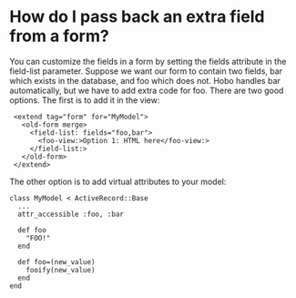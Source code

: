 # How do I pass back an extra field from a form?

You can customize the fields in a form by setting the fields attribute in the field-list parameter.  Suppose we want our form to contain two fields, bar which exists in the database, and foo which does not.   Hobo handles bar automatically, but we have to add extra code for foo.   There are two good options.   The first is to add it in the view:

     <extend tag="form" for="MyModel">
       <old-form merge>
         <field-list: fields="foo,bar">
           <foo-view:>Option 1: HTML here</foo-view:>
         </field-list:>
       </old-form>
     </extend>

The other option is to add virtual attributes to your model:

    class MyModel < ActiveRecord::Base
      ...
      attr_accessible :foo, :bar

      def foo
        "FOO!"
      end

      def foo=(new_value)
        fooify(new_value)
      end
    end
